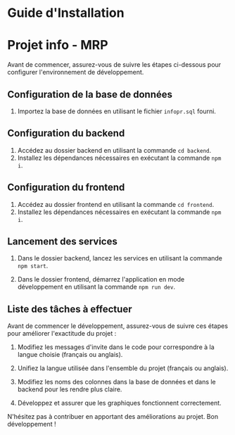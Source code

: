 # Guide d'Installation

# Projet info - MRP

Avant de commencer, assurez-vous de suivre les étapes ci-dessous pour configurer l'environnement de développement.

## Configuration de la base de données

1. Importez la base de données en utilisant le fichier `infopr.sql` fourni.

## Configuration du backend

1. Accédez au dossier backend en utilisant la commande `cd backend`.
2. Installez les dépendances nécessaires en exécutant la commande `npm i`.

## Configuration du frontend

1. Accédez au dossier frontend en utilisant la commande `cd frontend`.
2. Installez les dépendances nécessaires en exécutant la commande `npm i`.

## Lancement des services

1. Dans le dossier backend, lancez les services en utilisant la commande `npm start`.

2. Dans le dossier frontend, démarrez l'application en mode développement en utilisant la commande `npm run dev`.

## Liste des tâches à effectuer

Avant de commencer le développement, assurez-vous de suivre ces étapes pour améliorer l'exactitude du projet :

1. Modifiez les messages d'invite dans le code pour correspondre à la langue choisie (français ou anglais).

2. Unifiez la langue utilisée dans l'ensemble du projet (français ou anglais).

3. Modifiez les noms des colonnes dans la base de données et dans le backend pour les rendre plus claire.

4. Développez et assurer que les graphiques fonctionnent correctement.

N'hésitez pas à contribuer en apportant des améliorations au projet. Bon développement !
